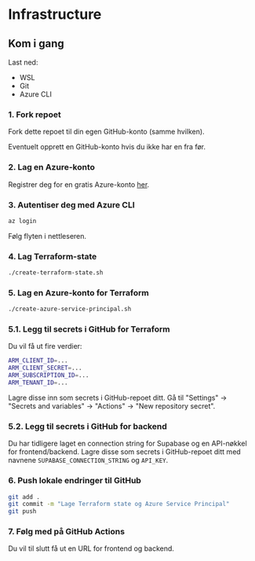 # Infrastructure

## Kom i gang

Last ned:

- WSL
- Git
- Azure CLI

### 1. Fork repoet

Fork dette repoet til din egen GitHub-konto (samme hvilken).

Eventuelt opprett en GitHub-konto hvis du ikke har en fra før.

### 2. Lag en Azure-konto

Registrer deg for en gratis Azure-konto [her](https://azure.microsoft.com/free).

### 3. Autentiser deg med Azure CLI

```bash
az login
```

Følg flyten i nettleseren.

### 4. Lag Terraform-state

```bash
./create-terraform-state.sh
```

### 5. Lag en Azure-konto for Terraform

```bash
./create-azure-service-principal.sh
```

### 5.1. Legg til secrets i GitHub for Terraform

Du vil få ut fire verdier:

```bash
ARM_CLIENT_ID=...
ARM_CLIENT_SECRET=...
ARM_SUBSCRIPTION_ID=...
ARM_TENANT_ID=...
```

Lagre disse inn som secrets i GitHub-repoet ditt.
Gå til "Settings" -> "Secrets and variables" -> "Actions" -> "New repository secret".

### 5.2. Legg til secrets i GitHub for backend

Du har tidligere laget en connection string for Supabase og en API-nøkkel for frontend/backend.
Lagre disse som secrets i GitHub-repoet ditt med navnene `SUPABASE_CONNECTION_STRING` og `API_KEY`.

### 6. Push lokale endringer til GitHub

```bash
git add .
git commit -m "Lage Terraform state og Azure Service Principal"
git push
```

### 7. Følg med på GitHub Actions

Du vil til slutt få ut en URL for frontend og backend.
